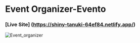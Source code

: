 # Event Organizer-Evento
### [Live Site] (https://shiny-tanuki-64ef84.netlify.app/)
![Event_organizer](https://user-images.githubusercontent.com/71623963/160083992-00c625bd-7b72-4fe9-a4b7-9f3ff4e5b82f.png)
